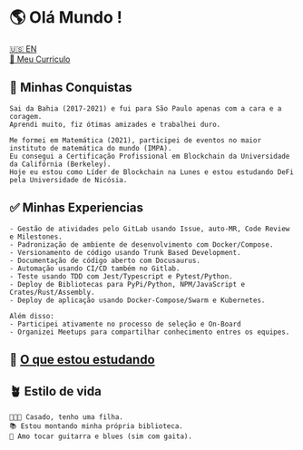 # 🌎 Olá Mundo !

[🇺🇸 EN](README.md)<br>
[📃 Meu Curriculo](https://github.com/olivmath/olivmath/raw/main/cv/cv.pdf)

## 🏁 Minhas Conquistas

```
Sai da Bahia (2017-2021) e fui para São Paulo apenas com a cara e a coragem.
Aprendi muito, fiz ótimas amizades e trabalhei duro.

Me formei em Matemática (2021), participei de eventos no maior instituto de matemática do mundo (IMPA).
Eu consegui a Certificação Profissional em Blockchain da Universidade da Califórnia (Berkeley).
Hoje eu estou como Líder de Blockchain na Lunes e estou estudando DeFi pela Universidade de Nicósia.
```

## ✅ Minhas Experiencias

```
- Gestão de atividades pelo GitLab usando Issue, auto-MR, Code Review e Milestones.
- Padronização de ambiente de desenvolvimento com Docker/Compose.
- Versionamento de código usando Trunk Based Development.
- Documentação de código aberto com Docusaurus.
- Automação usando CI/CD também no Gitlab.
- Teste usando TDD com Jest/Typescript e Pytest/Python.
- Deploy de Bibliotecas para PyPi/Python, NPM/JavaScript e Crates/Rust/Assembly.
- Deploy de aplicação usando Docker-Compose/Swarm e Kubernetes.

Além disso:
- Participei ativamente no processo de seleção e On-Board
- Organizei Meetups para compartilhar conhecimento entres os equipes.
```

## 🚀 [O que estou estudando](https://olivmath.notion.site/Academy-7f504a2c21c647309b70f3a8b96b9845)

## 🪴 Estilo de vida

```
👨‍👩‍👧 Casado, tenho uma filha.
📚 Estou montando minha própria biblioteca.
🎸 Amo tocar guitarra e blues (sim com gaita).
```
